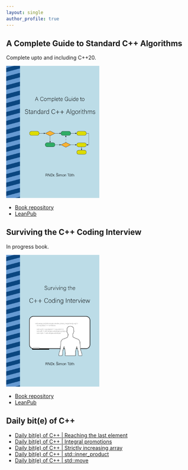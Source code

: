 ```yaml
---
layout: single
author_profile: true
---
```


## A Complete Guide to Standard C++ Algorithms

Complete upto and including C++20.

[<img src="assets/images/book_algorithms_cover.png" width="50%">](https://leanpub.com/cpp-algorithms-guide)

- [Book repository](https://github.com/HappyCerberus/book-cpp-algorithms)
- [LeanPub](https://leanpub.com/cpp-algorithms-guide)

## Surviving the C++ Coding Interview

In progress book.

[<img src="assets/images/book_coding_interview_cover.png" width="50%">](https://leanpub.com/cpp-coding-interview)

- [Book repository](https://leanpub.com/cpp-coding-interview)
- [LeanPub](https://leanpub.com/cpp-coding-interview)

## Daily bit(e) of C++

<ul>
<!-- SUBSTACK:START --><li><a href="https://simontoth.substack.com/p/daily-bite-of-c-reaching-the-last">Daily bit&lpar;e&rpar; of C++ | Reaching the last element</a></li><li><a href="https://simontoth.substack.com/p/daily-bite-of-c-integral-promotions">Daily bit&lpar;e&rpar; of C++ | Integral promotions</a></li><li><a href="https://simontoth.substack.com/p/daily-bite-of-c-strictly-increasing">Daily bit&lpar;e&rpar; of C++ | Strictly increasing array</a></li><li><a href="https://simontoth.substack.com/p/daily-bite-of-c-stdinner_product">Daily bit&lpar;e&rpar; of C++ | std::inner_product</a></li><li><a href="https://simontoth.substack.com/p/daily-bite-of-c-stdmove">Daily bit&lpar;e&rpar; of C++ | std::move</a></li><!-- SUBSTACK:END -->
</ul>